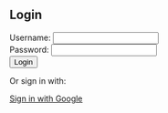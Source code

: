 <!DOCTYPE html>
<html lang="en">
<head>
    <meta charset="UTF-8">
    <meta name="viewport" content="width=device-width, initial-scale=1.0">
    <title>Login Page</title>
    <link rel="stylesheet" href="styles.css">
</head>
<body>
    <div class="login-container">
        <h2>Login</h2>
        <form action="login.php" method="post">
            <div class="input-group">
                <label for="username">Username:</label>
                <input type="text" id="username" name="username" required>
            </div>
            <div class="input-group">
                <label for="password">Password:</label>
                <input type="password" id="password" name="password" required>
            </div>
            <button type="submit">Login</button>
        </form>
        <div class="google-signin">
            <p>Or sign in with:</p>
            <a href="https://accounts.google.com/o/oauth2/auth?client_id=YOUR_CLIENT_ID&redirect_uri=YOUR_REDIRECT_URI&response_type=code&scope=email%20profile&access_type=offline" class="btn-google">Sign in with Google</a>
        </div>
    </div>
</body>
</html>
